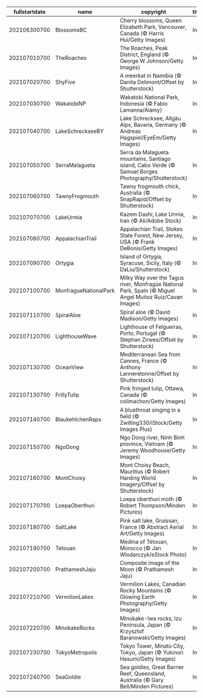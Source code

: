 |fullstartdate|name|copyright|title|image|
|--|--|--|--|--|
202106300700|BlossomsBC|Cherry blossoms, Queen Elizabeth Park, Vancouver, Canada (© Harris Hui/Getty Images)|Info|![](/en-AU/2021/07/202106300700BlossomsBC.jpg)|
202107010700|TheRoaches|The Roaches, Peak District, England (© George W Johnson/Getty Images)|Info|![](/en-AU/2021/07/202107010700TheRoaches.jpg)|
202107020700|ShyFive|A meerkat in Namibia (© Danita Delimont/Offset by Shutterstock)|Info|![](/en-AU/2021/07/202107020700ShyFive.jpg)|
202107030700|WakatobiNP|Wakatobi National Park, Indonesia (© Fabio Lamanna/Alamy)|Info|![](/en-AU/2021/07/202107030700WakatobiNP.jpg)|
202107040700|LakeSchreckseeBY|Lake Schrecksee, Allgäu Alps, Bavaria, Germany (© Andreas Hagspiel/EyeEm/Getty Images)|Info|![](/en-AU/2021/07/202107040700LakeSchreckseeBY.jpg)|
202107050700|SerraMalagueta|Serra da Malagueta mountains, Santiago island, Cabo Verde (© Samuel Borges Photography/Shutterstock)|Info|![](/en-AU/2021/07/202107050700SerraMalagueta.jpg)|
202107060700|TawnyFrogmouth|Tawny frogmouth chick, Australia (© SnapRapid/Offset by Shutterstock)|Info|![](/en-AU/2021/07/202107060700TawnyFrogmouth.jpg)|
202107070700|LakeUrmia|Kazem Dashi, Lake Urmia, Iran (© Ali/Adobe Stock)|Info|![](/en-AU/2021/07/202107070700LakeUrmia.jpg)|
202107080700|AppalachianTrail|Appalachian Trail, Stokes State Forest, New Jersey, USA (© Frank DeBonis/Getty Images)|Info|![](/en-AU/2021/07/202107080700AppalachianTrail.jpg)|
202107090700|Ortygia|Island of Ortygia, Syracuse, Sicily, Italy (© DaLiu/Shutterstock)|Info|![](/en-AU/2021/07/202107090700Ortygia.jpg)|
202107100700|MonfragueNationalPark|Milky Way over the Tagus river, Monfragüe National Park, Spain (© Miguel Angel Muñoz Ruiz/Cavan Images)|Info|![](/en-AU/2021/07/202107100700MonfragueNationalPark.jpg)|
202107110700|SpiralAloe|Spiral aloe (© David Madison/Getty Images)|Info|![](/en-AU/2021/07/202107110700SpiralAloe.jpg)|
202107120700|LighthouseWave|Lighthouse of Felgueiras, Porto, Portugal (© Stephan Zirwes/Offset by Shutterstock)|Info|![](/en-AU/2021/07/202107120700LighthouseWave.jpg)|
202107130700|OceanView|Mediterranean Sea from Cannes, France (© Anthony Lanneretonne/Offset by Shutterstock)|Info|![](/en-AU/2021/07/202107130700OceanView.jpg)|
202107130700|FrillyTulip|Pink fringed tulip, Ottawa, Canada (© colimachon/Getty Images)|Info|![](/en-AU/2021/07/202107130700FrillyTulip.jpg)|
202107140700|BlaukehlchenRaps|A bluethroat singing in a field (© Zwilling330/iStock/Getty Images Plus)|Info|![](/en-AU/2021/07/202107140700BlaukehlchenRaps.jpg)|
202107150700|NgoDong|Ngo Dong river, Ninh Binh province, Vietnam (© Jeremy Woodhouse/Getty Images)|Info|![](/en-AU/2021/07/202107150700NgoDong.jpg)|
202107160700|MontChoisy|Mont Choisy Beach, Mauritius (© Robert Harding World Imagery/Offset by Shutterstock)|Info|![](/en-AU/2021/07/202107160700MontChoisy.jpg)|
202107170700|LoepaOberthuri|Loepa oberthuri moth (© Robert Thompson/Minden Pictures)|Info|![](/en-AU/2021/07/202107170700LoepaOberthuri.jpg)|
202107180700|SaltLake|Pink salt lake, Gruissan, France (© Abstract Aerial Art/Getty Images)|Info|![](/en-AU/2021/07/202107180700SaltLake.jpg)|
202107190700|Tetouan|Medina of Tétouan, Morocco (© Jan Wlodarczyk/eStock Photo)|Info|![](/en-AU/2021/07/202107190700Tetouan.jpg)|
202107200700|PrathameshJaju|Composite image of the Moon (© Prathamesh Jaju)|Info|![](/en-AU/2021/07/202107200700PrathameshJaju.jpg)|
202107210700|VermilionLakes|Vermilion Lakes, Canadian Rocky Mountains (© Glowing Earth Photography/Getty Images)|Info|![](/en-AU/2021/07/202107210700VermilionLakes.jpg)|
202107220700|MinokakeRocks|Minokake-Iwa rocks, Izu Peninsula, Japan (© Krzysztof Baranowski/Getty Images)|Info|![](/en-AU/2021/07/202107220700MinokakeRocks.jpg)|
202107230700|TokyoMetropolis|Tokyo Tower, Minato City, Tokyo, Japan (© Yukinori Hasumi/Getty Images)|Info|![](/en-AU/2021/07/202107230700TokyoMetropolis.jpg)|
202107240700|SeaGoldie|Sea goldies, Great Barrier Reef, Queensland, Australia (© Gary Bell/Minden Pictures)|Info|![](/en-AU/2021/07/202107240700SeaGoldie.jpg)|
